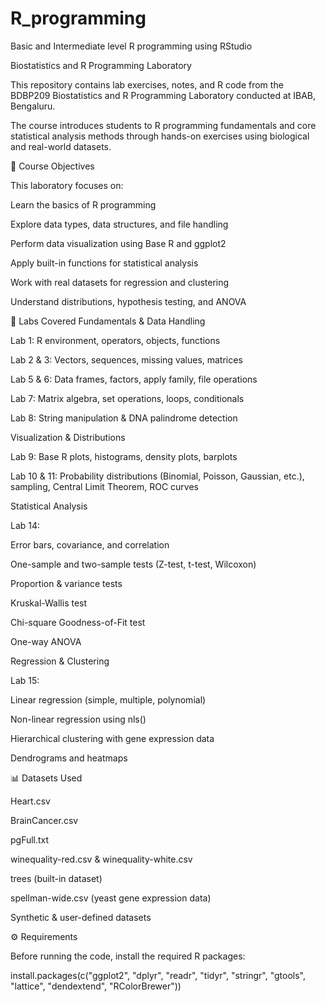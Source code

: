 # R_programming
Basic and Intermediate level R programming using RStudio

Biostatistics and R Programming Laboratory

This repository contains lab exercises, notes, and R code from the BDBP209 Biostatistics and R Programming Laboratory conducted at IBAB, Bengaluru.

The course introduces students to R programming fundamentals and core statistical analysis methods through hands-on exercises using biological and real-world datasets.

📌 Course Objectives

This laboratory focuses on:

Learn the basics of R programming

Explore data types, data structures, and file handling

Perform data visualization using Base R and ggplot2

Apply built-in functions for statistical analysis

Work with real datasets for regression and clustering

Understand distributions, hypothesis testing, and ANOVA

📂 Labs Covered
Fundamentals & Data Handling

Lab 1: R environment, operators, objects, functions

Lab 2 & 3: Vectors, sequences, missing values, matrices

Lab 5 & 6: Data frames, factors, apply family, file operations

Lab 7: Matrix algebra, set operations, loops, conditionals

Lab 8: String manipulation & DNA palindrome detection

Visualization & Distributions

Lab 9: Base R plots, histograms, density plots, barplots

Lab 10 & 11: Probability distributions (Binomial, Poisson, Gaussian, etc.), sampling, Central Limit Theorem, ROC curves

Statistical Analysis

Lab 14:

Error bars, covariance, and correlation

One-sample and two-sample tests (Z-test, t-test, Wilcoxon)

Proportion & variance tests

Kruskal-Wallis test

Chi-square Goodness-of-Fit test

One-way ANOVA

Regression & Clustering

Lab 15:

Linear regression (simple, multiple, polynomial)

Non-linear regression using nls()

Hierarchical clustering with gene expression data

Dendrograms and heatmaps

📊 Datasets Used

Heart.csv

BrainCancer.csv

pgFull.txt

winequality-red.csv & winequality-white.csv

trees (built-in dataset)

spellman-wide.csv (yeast gene expression data)

Synthetic & user-defined datasets

⚙️ Requirements

Before running the code, install the required R packages:

install.packages(c("ggplot2", "dplyr", "readr", "tidyr", "stringr", "gtools", "lattice", "dendextend", "RColorBrewer"))
